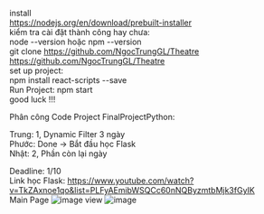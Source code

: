 install  <br>
https://nodejs.org/en/download/prebuilt-installer <br>
kiểm tra cài đặt thành công hay chưa: <br>
node --version hoặc npm --version <br>
git clone https://github.com/NgocTrungGL/Theatre <br>
https://github.com/NgocTrungGL/Theatre <br>
set up project: <br>
npm install react-scripts --save <br>
Run Project: npm start <br>
good luck !!! <br>



Phân công Code Project FinalProjectPython: <br>

Trung: 1, Dynamic Filter 3 ngày <br>
Phước: Done -> Bắt đầu học Flask <br>
Nhật: 2, Phần còn lại ngày <br>

Deadline: 1/10  <br>
Link học Flask: https://www.youtube.com/watch?v=TkZAxnoe1qo&list=PLFyAEmibWSQCc60nNQByzmtbMjk3fGyIK <br>
Main Page
![image](https://github.com/user-attachments/assets/5ea28aae-995a-4f6f-839b-65eaa171ccf6)
view 
![image](https://github.com/user-attachments/assets/a5ecbb99-3626-42a4-a449-976a84aafc4d)
